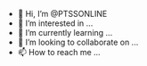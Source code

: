 - 👋 Hi, I’m @PTSSONLINE
- 👀 I’m interested in ...
- 🌱 I’m currently learning ...
- 💞️ I’m looking to collaborate on ...
- 📫 How to reach me ...

<!---
PTSSONLINE/PTSSONLINE is a ✨ special ✨ repository because its `README.md` (this file) appears on your GitHub profile.
You can click the Preview link to take a look at your changes.
--->
